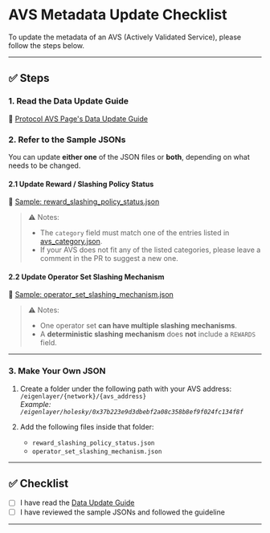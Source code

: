 # AVS Metadata Update Checklist

To update the metadata of an AVS (Actively Validated Service), please follow the steps below.

---

## ✅ Steps

### 1. Read the Data Update Guide
📘 [Protocol AVS Page's Data Update Guide](https://narrow-cello-dab.notion.site/Protocol-AVS-Page-s-Data-Update-Guide-1dec62052b8e801d8f6afab80d1a5f0a?pvs=4)

### 2. Refer to the Sample JSONs
You can update **either one** of the JSON files or **both**, depending on what needs to be changed.

#### 2.1 Update Reward / Slashing Policy Status
📄 [Sample: reward_slashing_policy_status.json](https://github.com/a41-official/dotrisk-criteria-dev/blob/main/eigenlayer/holesky/sample/reward_slashing_policy_status.json)

> ⚠️ Notes:
> - The `category` field must match one of the entries listed in [avs_category.json](https://github.com/a41-official/dotrisk-criteria-dev/blob/main/eigenlayer/schema/avs_category.json).
> - If your AVS does not fit any of the listed categories, please leave a comment in the PR to suggest a new one.

#### 2.2 Update Operator Set Slashing Mechanism
📄 [Sample: operator_set_slashing_mechanism.json](https://github.com/a41-official/dotrisk-criteria-dev/blob/main/eigenlayer/holesky/sample/operator_set_slashing_mechanism.json)

> ⚠️ Notes:
> - One operator set **can have multiple slashing mechanisms**.
> - A **deterministic slashing mechanism** does **not** include a `REWARDS` field.
---

### 3. Make Your Own JSON

1. Create a folder under the following path with your AVS address:  
   `/eigenlayer/{network}/{avs_address}`  
   _Example: `/eigenlayer/holesky/0x37b223e9d3dbebf2a08c358b8ef9f024fc134f8f`_

2. Add the following files inside that folder:
   - `reward_slashing_policy_status.json`
   - `operator_set_slashing_mechanism.json`

---

## ✅ Checklist

- [ ] I have read the [Data Update Guide](https://narrow-cello-dab.notion.site/Protocol-AVS-Page-s-Data-Update-Guide-1dec62052b8e801d8f6afab80d1a5f0a?pvs=4)
- [ ] I have reviewed the sample JSONs and followed the guideline

---


